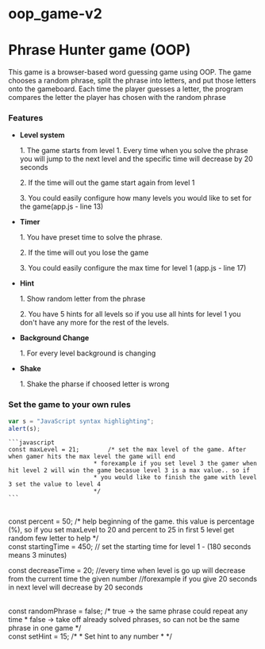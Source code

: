 # oop_game-v2
<h1>Phrase Hunter game (OOP)</h1>

<p>This game is a browser-based word guessing game using OOP. The game chooses a random phrase, split the phrase into letters, and put those letters onto the gameboard. Each time the player guesses a letter, the program compares the letter the player has chosen with the random phrase</p>

<h3>Features</h3>
<ul>
    <li><b>Level system</b>
    <p>1. The game starts from level 1. Every time when you solve the phrase you will jump to the next level and the specific time will decrease by 20 seconds</p>
    <p>2. If the time will out the game start again from level 1</p>
    <p>3. You could easily configure how many levels you would like to set for the game(app.js - line 13)</p>
    </li>
    <li><b>Timer</b>
    <p>1. You have preset time to solve the phrase.</p>
    <p>2. If the time will out you lose the game</p>
    <p>3. You could easily configure the max time for level 1 (app.js - line 17)</p>
    </li>
    <li><b>Hint</b>
    <p>1. Show random letter from the phrase</p>
    <p>2. You have 5 hints for all levels so if you use all hints for level 1 you don't have any more for the rest of the levels.</p>
    </li>
    <li><b>Background Change</b>
    <p>1. For every level background is changing</p>
    </li>
     <li><b>Shake</b>
    <p>1. Shake the pharse if choosed letter is wrong</p>
    </li>
</ul>

<h3>Set the game to your own rules</h3>


```javascript
var s = "JavaScript syntax highlighting";
alert(s);
```



    ```javascript
    const maxLevel = 21;        /* set the max level of the game. After when gamer hits the max level the game will end
                            * forexample if you set level 3 the gamer when hit level 2 will win the game becasue level 3 is a max value.. so if 
                            * you would like to finish the game with level 3 set the value to level 4
                            */
    ```
<br>
const percent = 50;         /* help beginning of the game. this value is percentage (%), so if you set maxLevel to 20 and percent to 25 in first 5 level get  random few letter  to help 
                            */
<br>
const startingTime = 450;   // set the starting time for level 1 - (180 seconds means 3 minutes)
<br>

const decreaseTime = 20;    //every time when level is go up will decrease from the current time the given number 
                            //forexample if you give 20 seconds in next level will decrease by 20 seconds

<br>
const randomPhrase = false; /* true -> the same phrase could repeat any time 
                             * false -> take off already solved phrases, so can not be the same phrase in one game
                             */
<br>
const setHint = 15;         /* 
                            * Set hint to any number
                            * 
                            */   